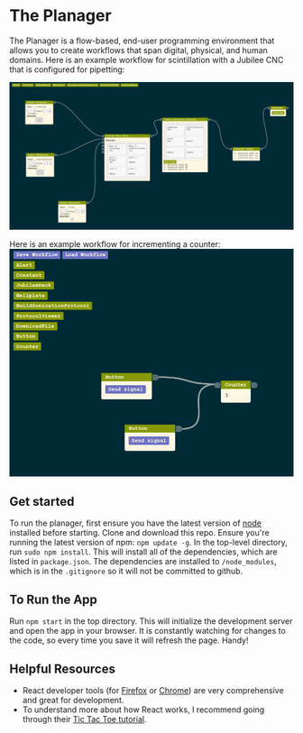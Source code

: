 # The Planager

The Planager is a flow-based, end-user programming environment that allows you to create workflows that span digital, physical, and human domains. Here is an example workflow for scintillation with a Jubilee CNC that is configured for pipetting:

![](docs/evolution/2020_12_4.png)

Here is an example workflow for incrementing a counter:
![](docs/evolution/2020_12_14.png)


## Get started

To run the planager, first ensure you have the latest version of [node](https://nodejs.org/en/) installed before starting. Clone and download this repo. Ensure you're running the latest version of npm: `npm update -g`. In the top-level directory, run `sudo npm install`. This will install all of the dependencies, which are listed in `package.json`. The dependencies are installed to `/node_modules`, which is in the `.gitignore` so it will not be committed to github.

## To Run the App

Run `npm start` in the top directory. This will initialize the development server and open the app in your browser. It is constantly watching for changes to the code, so every time you save it will refresh the page. Handy!

## Helpful Resources

- React developer tools (for [Firefox](https://addons.mozilla.org/en-US/firefox/addon/react-devtools/) or [Chrome](https://chrome.google.com/webstore/detail/react-developer-tools/fmkadmapgofadopljbjfkapdkoienihi)) are very comprehensive and great for development.
- To understand more about how React works, I recommend going through their [Tic Tac Toe tutorial](https://reactjs.org/tutorial/tutorial.html).
